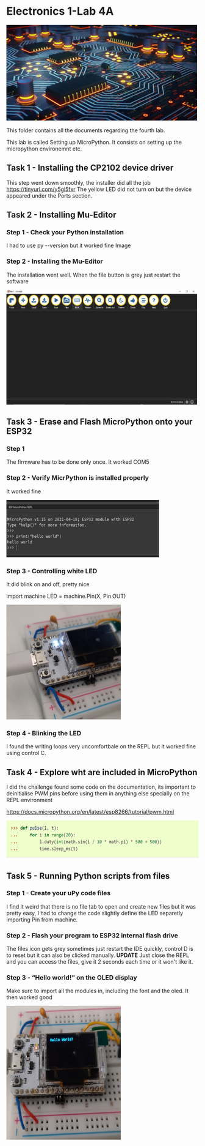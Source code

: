 # Electronics 1-Lab 4A

<img src="https://github.com/BigKoala33/Electronics-Labs/blob/main/Lab%201/Images/Yellow-blue-circuit-MEng-EE.jpg" width="500" height="250">

This folder contains all the documents regarding the fourth lab.

This lab is called Setting up MicroPython. It consists on setting up the micropython environemnt etc.

## Task 1 - Installing the CP2102 device driver
This step went down smoothly, the installer did all the job
https://tinyurl.com/y5gl5fxr
The yellow LED did not turn on but the device appeared under the Ports section.

## Task 2 - Installing Mu-Editor

### Step 1 - Check your Python installation

I had to use py --version but it worked fine 
Image

### Step 2 - Installing the Mu-Editor

The installation went well. When the file button is grey just restart the software

<img src="https://github.com/BigKoala33/Electronics-Labs/blob/main/Lab%204A/images/MU.png" width="500" height="300">

## Task 3 - Erase and Flash MicroPython onto your ESP32
### Step 1
The firmware has to be done only once. It worked COM5

### Step 2 - Verify MicrPython is installed properly
It worked fine

<img src="https://github.com/BigKoala33/Electronics-Labs/blob/main/Lab%204A/images/HelloW.png" width="400" height="150">

### Step 3 - Controlling white LED
It did blink on and off, pretty nice

import machine
LED = machine.Pin(X, Pin.OUT)

<img src="https://github.com/BigKoala33/Electronics-Labs/blob/main/Lab%204A/images/WhiteLED.jpg" width="300" height="300">

### Step 4 - Blinking the LED
I found the writing loops very uncomfortbale on the REPL but it worked fine using control C.

## Task 4 - Explore wht are included in MicroPython
 I did the challenge found some code on the documentation, its important to deinitialise PWM pins before using them in anything else specially on the REPL environment

 https://docs.micropython.org/en/latest/esp8266/tutorial/pwm.html


 <img src="https://github.com/BigKoala33/Electronics-Labs/blob/main/Lab%204A/images/pulsa.png" width="600" height="100">

 ## Task 5 - Running Python scripts from files
 ### Step 1 - Create your uPy code files
 I find it weird that there is no file tab to open and create new files but it was pretty easy, I had to change the code slightly define the LED separetly importing Pin from machine.

### Step 2 - Flash your program to ESP32 internal flash drive
The files icon gets grey sometimes just restart the IDE quickly, control D is to reset but it can also be clicked manually. **UPDATE** Just close the REPL and you can access the files, give it 2 seconds each time or it won't like it.

### Step 3 - “Hello world!” on the OLED display
Make sure to import all the modules in, including the font and the oled. It then worked good

<img src="https://github.com/BigKoala33/Electronics-Labs/blob/main/Lab%204A/images/Hello.jpg" width="300" height="350">